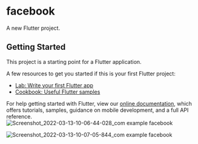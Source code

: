 # facebook

A new Flutter project.

## Getting Started

This project is a starting point for a Flutter application.

A few resources to get you started if this is your first Flutter project:

- [Lab: Write your first Flutter app](https://flutter.dev/docs/get-started/codelab)
- [Cookbook: Useful Flutter samples](https://flutter.dev/docs/cookbook)

For help getting started with Flutter, view our
[online documentation](https://flutter.dev/docs), which offers tutorials,
samples, guidance on mobile development, and a full API reference.
![Screenshot_2022-03-13-10-06-44-028_com example facebook](https://user-images.githubusercontent.com/95268085/158045605-cc801337-6f30-43f3-bcb8-de95d015de1f.jpg)

![Screenshot_2022-03-13-10-07-05-844_com example facebook](https://user-images.githubusercontent.com/95268085/158045607-93affe5d-9cb7-4ce5-af0f-58d6b3aedd5c.jpg)

